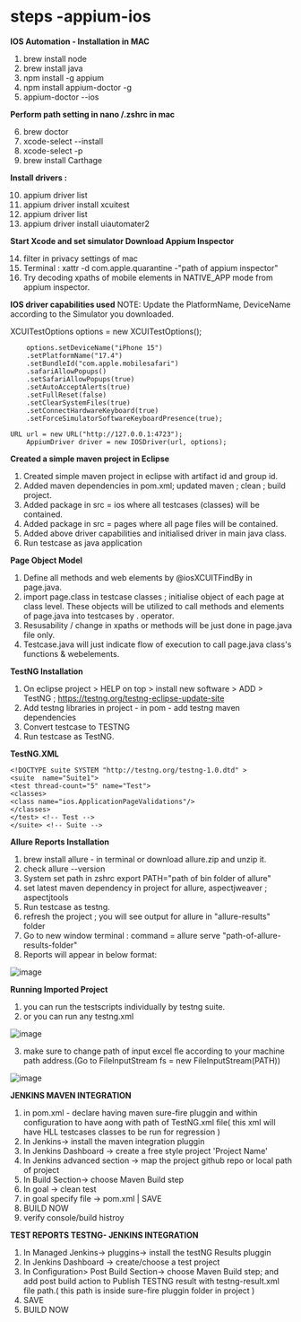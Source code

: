 # steps -appium-ios

**IOS Automation - Installation in MAC**
1. brew install node
2. brew install java
3. npm install -g appium
4. npm install appium-doctor -g
5. appium-doctor --ios

**Perform path setting in nano /.zshrc in mac**

6. brew doctor
7. xcode-select --install
8. xcode-select -p
9. brew install Carthage

**Install drivers :**

10. appium driver list
11. appium driver install xcuitest
12. appium driver list  
13. appium driver install uiautomater2

**Start Xcode and set simulator 
  Download Appium Inspector** 

14. filter in privacy settings of mac
15. Terminal : xattr -d com.apple.quarantine -"path of appium inspector"
16. Try decoding xpaths of mobile elements in NATIVE_APP mode from appium inspector.

**IOS driver capabilities used**
NOTE: Update the PlatformName, DeviceName according to the Simulator you downloaded.

XCUITestOptions options = new XCUITestOptions();

		options.setDeviceName("iPhone 15")
		.setPlatformName("17.4")
		.setBundleId("com.apple.mobilesafari")
		.safariAllowPopups()
		.setSafariAllowPopups(true)
		.setAutoAcceptAlerts(true)
		.setFullReset(false)
		.setClearSystemFiles(true)
		.setConnectHardwareKeyboard(true)
		.setForceSimulatorSoftwareKeyboardPresence(true);
    
    URL url = new URL("http://127.0.0.1:4723");
		AppiumDriver driver = new IOSDriver(url, options);
    
**Created a simple maven project in Eclipse**
1. Created simple maven project in eclipse with artifact id and group id.
2. Added maven dependencies in pom.xml; updated maven ; clean ; build project.
3. Added package in src = ios where all testcases (classes) will be contained.
4. Added package in src = pages where all page files will be contained.
5. Added above driver capabilities and initialised driver in main java class.
6. Run testcase as java application

**Page Object Model**

1. Define all methods and web elements by @iosXCUITFindBy in page.java.
2. import page.class in testcase classes ; initialise object of each page at class level. These objects will be utilized to call 
methods and elements of page.java into testcases by . operator.
3. Resusability / change in xpaths or methods will be just done in page.java file only.
4. Testcase.java will just indicate flow of execution to call page.java class's functions & webelements.

**TestNG Installation**
1. On eclipse project > HELP on top > install new software > ADD > TestNG ; https://testng.org/testng-eclipse-update-site
2. Add testng libraries in project - in pom - add testng maven dependencies
3. Convert testcase to TESTNG
4. Run testcase as TestNG.

**TestNG.XML**

	<!DOCTYPE suite SYSTEM "http://testng.org/testng-1.0.dtd" >
	<suite  name="Suite1">
	<test thread-count="5" name="Test">
	<classes>
	<class name="ios.ApplicationPageValidations"/>
	</classes>
	</test> <!-- Test -->
	</suite> <!-- Suite -->

**Allure Reports Installation**

1. brew install allure - in terminal or download allure.zip and unzip it.
2. check allure --version
3. System set path in zshrc
export PATH="path of bin folder of allure"
4. set latest maven dependency in project for allure, aspectjweaver ; aspectjtools
5. Run testcase as testng.
6. refresh the project ; you will see output for allure in "allure-results" folder
7. Go to new window terminal : command = allure serve "path-of-allure-results-folder"
8. Reports will appear in below format:
	
![image](https://media.github.ford.com/user/30776/files/979ba17b-2e11-4859-b515-e3569bfa8fe7)

**Running Imported Project**

1. you can run the testscripts individually by testng suite.
2. or you can run any testng.xml 

![image](https://media.github.ford.com/user/30776/files/7f5fda26-7576-499b-9bd5-62c3e91916f6)

3. make sure to change path of input excel fle according to your machine path address.(Go to FileInputStream fs = new FileInputStream(PATH)) 

![image](https://media.github.ford.com/user/30776/files/295f4a09-a2e4-4551-8710-b345810f0afc)

**JENKINS MAVEN INTEGRATION**
1. in pom.xml - declare <configuration> having maven sure-fire pluggin and within configuration to have <suiteXML> aong with path of TestNG.xml file( this xml will have HLL testcases classes to be run for regression )
2. In Jenkins-> install the maven integration pluggin
3. In Jenkins Dashboard -> create a free style project 'Project Name'
4. In Jenkins advanced section -> map the project github repo or local path of project
5. In Build Section-> choose Maven Build step
6. In goal -> clean test
7. in goal specify file -> pom.xml | SAVE
8. BUILD NOW
9. verify console/build histroy

**TEST REPORTS TESTNG- JENKINS INTEGRATION**
1. In Managed Jenkins-> pluggins-> install the testNG Results pluggin
2. In Jenkins Dashboard -> create/choose a test project 
3. In Configuration> Post Build Section-> choose Maven Build step; and add post build action to Publish TESTNG result with testng-result.xml file path.( this path is inside sure-fire pluggin folder in project )
4. SAVE
5. BUILD NOW


